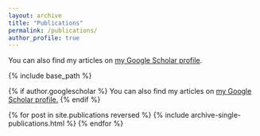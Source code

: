 ```yaml
---
layout: archive
title: "Publications"
permalink: /publications/
author_profile: true
---
```


<!-- why is "author.googlescholr" empty? -->
You can also find my articles on <u><a href="https://scholar.google.co.jp/citations?user=aEJiKhAAAAAJ&hl=en">my Google Scholar profile</a></u>.



{% include base_path %}

{% if author.googlescholar %}
You can also find my articles on <u><a href="{{author.googlescholar}}">my Google Scholar profile</a>.</u>
{% endif %}

{% for post in site.publications reversed %}
  {% include archive-single-publications.html %}
{% endfor %}
